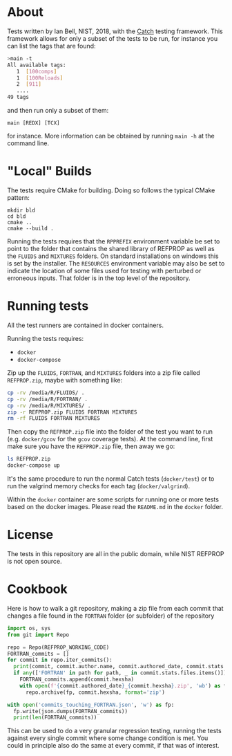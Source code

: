 
# About

Tests written by Ian Bell, NIST, 2018, with the [Catch](https://github.com/catchorg/Catch2) testing framework.  This framework allows for only a subset of the tests to be run, for instance you can list the tags that are found:

``` bash
>main -t
All available tags:
   1  [100comps]
   1  [100Reloads]
   2  [911]
   ....
49 tags

```
and then run only a subset of them:

```
main [REDX] [TCX]
```
for instance.  More information can be obtained by running ``main -h`` at the command line.

# "Local" Builds

The tests require CMake for building. Doing so follows the typical CMake pattern:

```
mkdir bld
cd bld
cmake ..
cmake --build .
```

Running the tests requires that the ``RPPREFIX`` environment variable be set to point to the folder that contains the shared library of REFPROP as well as the ``FLUIDS`` and ``MIXTURES`` folders. On standard installations on windows this is set by the installer. The ``RESOURCES`` environment variable may also be set to indicate the location of some files used for testing with perturbed or erroneous inputs. That folder is in the top level of the repository.

# Running tests

All the test runners are contained in docker containers. 

Running the tests requires:
* ``docker``
* ``docker-compose``

Zip up the ``FLUIDS``, ``FORTRAN``, and ``MIXTURES`` folders into a zip file called ``REFPROP.zip``, maybe with something like:
``` bash
cp -rv /media/R/FLUIDS/ .
cp -rv /media/R/FORTRAN/ .
cp -rv /media/R/MIXTURES/ .
zip -r REFPROP.zip FLUIDS FORTRAN MIXTURES
rm -rf FLUIDS FORTRAN MIXTURES
```

Then copy the ``REFPROP.zip`` file into the folder of the test you want to run (e.g. ``docker/gcov`` for the ``gcov`` coverage tests).  At the command line, first make sure you have the ``REFPROP.zip`` file, then away we go:
``` bash
ls REFPROP.zip
docker-compose up
```

It's the same procedure to run the normal Catch tests (``docker/test``) or to run the valgrind memory checks for each tag (``docker/valgrind``).

Within the ``docker`` container are some scripts for running one or more tests based on the docker images. Please read the ``README.md`` in the ``docker`` folder.

# License

The tests in this repository are all in the public domain, while NIST REFPROP is not open source.

# Cookbook

Here is how to walk a git repository, making a zip file from each commit that 
changes a file found in the ``FORTRAN`` folder (or subfolder) of the repository

```python
import os, sys
from git import Repo

repo = Repo(REFPROP_WORKING_CODE)
FORTRAN_commits = []
for commit in repo.iter_commits():
  print(commit, commit.author.name, commit.authored_date, commit.stats.files)
  if any(['FORTRAN' in path for path, _ in commit.stats.files.items()]):
    FORTRAN_commits.append(commit.hexsha)
    with open(f'{commit.authored_date}_{commit.hexsha}.zip', 'wb') as fp:
      repo.archive(fp, commit.hexsha, format='zip')

with open('commits_touching_FORTRAN.json', 'w') as fp:
  fp.write(json.dumps(FORTRAN_commits))
  print(len(FORTRAN_commits))
```

This can be used to do a very granular regression testing, running the tests against every single commit where some change condition is met. You could in principle also do the same at every commit, if that was of interest.